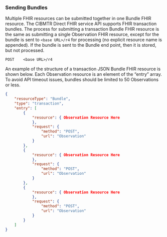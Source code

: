 ### Sending Bundles

Multiple FHIR resources can be submitted together in one Bundle FHIR resource.  The CIBMTR Direct FHIR service API supports FHIR transaction bundles.  The process for submitting a transaction Bundle FHIR resource is the same as submitting a single Observation FHIR resource, except for the bundle is sent to `<base URL>/r4` for processing (no explicit resource name is appended). If the bundle is sent to the Bundle end point, then it is stored, but not processed. 

~~~
POST    <base URL>/r4
~~~

An example of the structure of a transaction JSON Bundle FHIR resource is shown below.  Each Observation resource is an element of the “entry” array.  To avoid API timeout issues, bundles should be limited to 50 Observations or less. 

~~~ json
{
    "resourceType": "Bundle",
    "type": "transaction",
    "entry": [
        {
            "resource": { Observation Resource Here
            },
            "request": {
                "method": "POST",
                "url": "Observation"
            }
        },
        {
            "resource": { Observation Resource Here
            },
            "request": {
                "method": "POST",
                "url": "Observation"
            }
        },
        {
            "resource": { Observation Resource Here
            },
            "request": {
                "method": "POST",
                "url": "Observation"
            }
        }
    ]
}
~~~